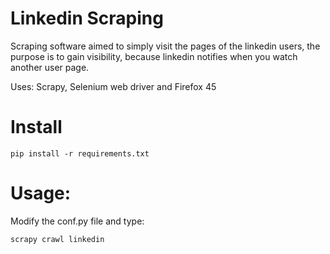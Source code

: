 # Linkedin Scraping

Scraping software aimed to simply visit the pages of the linkedin users, the purpose is to gain visibility, because linkedin notifies when you watch another user page.

Uses: Scrapy, Selenium web driver and Firefox 45

# Install
    pip install -r requirements.txt
    
# Usage:
Modify the conf.py file and type:

    scrapy crawl linkedin